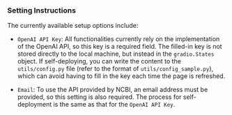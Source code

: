 ### Setting Instructions

The currently available setup options include:

- `OpenAI API Key`: All functionalities currently rely on the implementation of the OpenAI API, so this key is a required field. The filled-in key is not stored directly to the local machine, but instead in the `gradio.States` object. If self-deploying, you can write the content to the `utils/config.py` file (refer to the format of `utils/config_sample.py`), which can avoid having to fill in the key each time the page is refreshed.

- `Email`: To use the API provided by NCBI, an email address must be provided, so this setting is also required. The process for self-deployment is the same as that for the `OpenAI API Key`.
